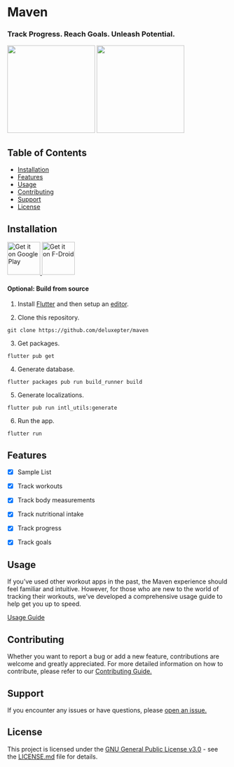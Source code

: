 # Maven
### Track Progress. Reach Goals. Unleash Potential.
<p>
    <img src="https://github.com/deluxepter/maven/blob/master/metadata/en-US/images/phoneScreenshots/1.png?raw=true" width="200" />
    <img src="https://github.com/deluxepter/maven/blob/master/metadata/en-US/images/phoneScreenshots/2.png?raw=true" width="200" />
</p>


## Table of Contents
- [Installation](#installation)
- [Features](#features)
- [Usage](#usage)
- [Contributing](#contributing)
- [Support](#support)
- [License](#license)


## Installation
<p>
    <a href='https://play.google.com/store'>
        <img alt='Get it on Google Play' src='https://play.google.com/intl/en_us/badges/static/images/badges/en_badge_web_generic.png' height='75'/>
    </a>
    <a href='https://f-droid.org/en/'>
        <img alt='Get it on F-Droid' src='https://gitlab.com/fdroid/artwork/-/raw/master/badge/get-it-on-en-us.svg' height='75'/>
    </a>
</p>

#### Optional: Build from source
1. Install [Flutter](https://docs.flutter.dev/get-started/install) and then setup an [editor](https://developer.android.com/studio).

2. Clone this repository.
```
git clone https://github.com/deluxepter/maven
```

3. Get packages.
```
flutter pub get
```

4. Generate database.
```
flutter packages pub run build_runner build
```

5. Generate localizations.
```
flutter pub run intl_utils:generate
```

6. Run the app.
```
flutter run
```


## Features
- [x] Sample List
- [x] Track workouts
- [x] Track body measurements
- [x] Track nutritional intake
- [x] Track progress
- [x] Track goals


## Usage
If you’ve used other workout apps in the past, the Maven experience should feel familiar and intuitive. However, for those who are new to
the world of tracking their workouts, we’ve developed a comprehensive usage guide to help get you up to speed. 

[Usage Guide](/docs/usage/usage.md)


## Contributing
Whether you want to report a bug or add a new feature, contributions are welcome and greatly appreciated. For more detailed information on how to contribute, please refer to our [Contributing Guide.](/docs/contributing/contributing.md)


## Support
If you encounter any issues or have questions, please [open an issue.](https://github.com/deluxepter/maven/issues)


## License
This project is licensed under the [GNU General Public License v3.0](https://www.gnu.org/licenses/gpl-3.0.en.html) - see the [LICENSE.md](LICENSE)
file for details.